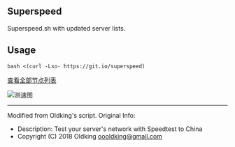 ## Superspeed
Superspeed.sh with updated server lists.

## Usage
```
bash <(curl -Lso- https://git.io/superspeed)
```

[查看全部节点列表](https://git.io/superspeedList)

![测速图](https://i.loli.net/2019/07/02/5d1a32698da9894105.png)

---

Modified from Oldking's script. Original Info:
- Description: Test your server's network with Speedtest to China
- Copyright (C) 2018 Oldking <oooldking@gmail.com>
